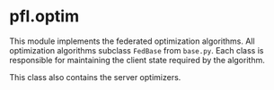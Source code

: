 # pfl.optim

This module implements the federated optimization algorithms. All optimization algorithms subclass `FedBase` from `base.py`. 
Each class is responsible for maintaining the client state required by the algorithm.

This class also contains the server optimizers.
